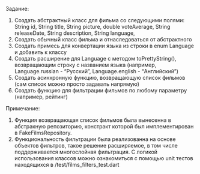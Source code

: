 Задание:

1. Создать абстрактный класс для фильма со следующими полями: String id, String title, String picture, double voteAverage, String releaseDate, String description, String language,
2. Создать обычный класс фильма и отнаследоваться от абстрактного
3. Создать примесь для конвертации языка из строки в enum Language и добавить к классу
4. Создать расширение для Language с методом toPrettyString(), возвращающим строку с названием языка (например, Language.russian - “Русский”, Language.english - “Английский”)
5. Создать асинхронную функцию, возвращающую список фильмов (сам список можно просто задавать напрямую)
6. Создать функцию для фильтрации фильмов по любому параметру (например, рейтинг)

Примечание:
1. Функция возвращающая список фильмов была вынесенна в абстракную репозиторию, констракт которой был имплементирован в FakeFilmsRepository.
2. Функциональность фильтрации была реализованна на основе объектов фильтров, такое решение расширяемое, в том числе поддерживается многослойная фильтрация. С логикой использования классов можно ознакомиться с помощью unit тестов находящихся в /test/films_filters_test.dart
